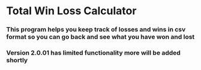 # Total Win Loss Calculator
### This program helps you keep track of losses and wins in csv format so you can go back and see what you have won and lost
### Version 2.0.01 has limited functionality more will be added shortly
